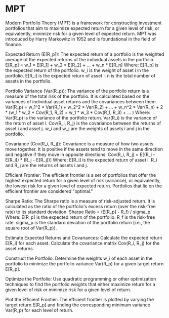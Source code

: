 # MPT

Modern Portfolio Theory (MPT) is a framework for constructing investment portfolios that aim to maximize expected return for a given level of risk, or equivalently, minimize risk for a given level of expected return. MPT was introduced by Harry Markowitz in 1952 and is foundational in the field of finance.


Expected Return (E[R_p]): The expected return of a portfolio is the weighted average of the expected returns of the individual assets in the portfolio.
E[R_p] = w_1 * E[R_1] + w_2 * E[R_2] + ... + w_n * E[R_n]
Where:
E[R_p] is the expected return of the portfolio.
w_i is the weight of asset i in the portfolio.
E[R_i] is the expected return of asset i.
n is the total number of assets in the portfolio.

Portfolio Variance (Var(R_p)): The variance of the portfolio return is a measure of the total risk of the portfolio. It is calculated based on the variances of individual asset returns and the covariances between them.
Var(R_p) = w_1^2 * Var(R_1) + w_2^2 * Var(R_2) + ... + w_n^2 * Var(R_n) 
          + 2 * (w_1 * w_2 * Cov(R_1, R_2) + w_1 * w_3 * Cov(R_1, R_3) + ... )
Where:
Var(R_p) is the variance of the portfolio return.
Var(R_i) is the variance of the return of asset i.
Cov(R_i, R_j) is the covariance between the returns of asset i and asset j.
w_i and w_j are the weights of assets i and j in the portfolio.

Covariance (Cov(R_i, R_j)): Covariance is a measure of how two assets move together. It is positive if the assets tend to move in the same direction and negative if they move in opposite directions.
Cov(R_i, R_j) = E[(R_i - E[R_i]) * (R_j - E[R_j])]
Where:
E[R_i] is the expected return of asset i.
R_i and R_j are the returns of assets i and j.

Efficient Frontier: The efficient frontier is a set of portfolios that offer the highest expected return for a given level of risk (variance), or equivalently, the lowest risk for a given level of expected return. Portfolios that lie on the efficient frontier are considered "optimal."

Sharpe Ratio: The Sharpe ratio is a measure of risk-adjusted return. It is calculated as the ratio of the portfolio's excess return (over the risk-free rate) to its standard deviation.
Sharpe Ratio = (E[R_p] - R_f) / sigma_p
Where:
E[R_p] is the expected return of the portfolio.
R_f is the risk-free rate.
sigma_p is the standard deviation of the portfolio return (i.e., the square root of Var(R_p)).



Estimate Expected Returns and Covariances:
Calculate the expected return E[R_i] for each asset.
Calculate the covariance matrix Cov(R_i, R_j) for the asset returns.

Construct the Portfolio:
Determine the weights w_i of each asset in the portfolio to minimize the portfolio variance Var(R_p) for a given target return E[R_p].

Optimize the Portfolio:
Use quadratic programming or other optimization techniques to find the portfolio weights that either maximize return for a given level of risk or minimize risk for a given level of return.

Plot the Efficient Frontier:
The efficient frontier is plotted by varying the target return E[R_p] and finding the corresponding minimum variance Var(R_p) for each level of return.
